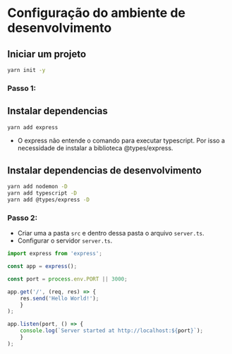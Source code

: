 # Configuração do ambiente de desenvolvimento

## Iniciar um projeto
```bash
yarn init -y
```
### Passo 1:
## Instalar dependencias
```bash
yarn add express
```
- O express não entende o comando para executar typescript. Por isso a necessidade de instalar a biblioteca @types/express.
## Instalar dependencias de desenvolvimento
```bash
yarn add nodemon -D
yarn add typescript -D
yarn add @types/express -D
```
### Passo 2:
- Criar uma a pasta `src` e dentro dessa pasta o arquivo `server.ts`.
- Configurar o servidor `server.ts`.
```ts
import express from 'express';

const app = express();

const port = process.env.PORT || 3000;

app.get('/', (req, res) => {
    res.send('Hello World!');
    }
);

app.listen(port, () => {
    console.log(`Server started at http://localhost:${port}`);
    }
);
```